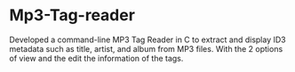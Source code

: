 # Mp3-Tag-reader
 Developed a command-line MP3 Tag Reader in C to extract and display ID3  metadata such as title, artist, and album from MP3 files. With the 2 options of view and the edit the  information of the tags.
